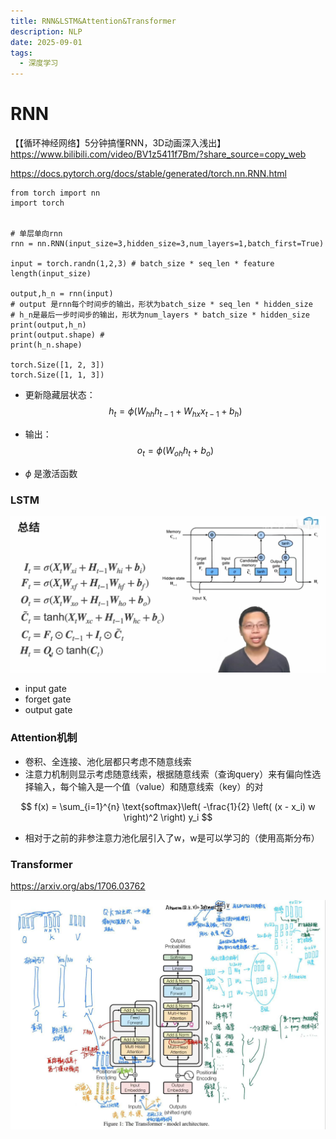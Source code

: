 ```yaml
---
title: RNN&LSTM&Attention&Transformer
description: NLP
date: 2025-09-01
tags:
  - 深度学习
---
```

# RNN
【【循环神经网络】5分钟搞懂RNN，3D动画深入浅出】 https://www.bilibili.com/video/BV1z5411f7Bm/?share_source=copy_web

https://docs.pytorch.org/docs/stable/generated/torch.nn.RNN.html

```
from torch import nn
import torch


# 单层单向rnn
rnn = nn.RNN(input_size=3,hidden_size=3,num_layers=1,batch_first=True)

input = torch.randn(1,2,3) # batch_size * seq_len * feature length(input_size)

output,h_n = rnn(input)
# output 是rnn每个时间步的输出，形状为batch_size * seq_len * hidden_size
# h_n是最后一步时间步的输出，形状为num_layers * batch_size * hidden_size       
print(output,h_n)
print(output.shape) #
print(h_n.shape)

torch.Size([1, 2, 3])
torch.Size([1, 1, 3])
```

* 更新隐藏层状态：
$$
h_t = \phi(W_{hh} h_{t-1} + W_{hx} x_{t-1} + b_h)
$$

* 输出：
$$
o_t = \phi(W_{oh} h_t + b_o)
$$

* $\phi$ 是激活函数

### LSTM

<img src="/public/LSTM.jpg">

* input gate
* forget gate
* output gate

### Attention机制
* 卷积、全连接、池化层都只考虑不随意线索
* 注意力机制则显示考虑随意线索，根据随意线索（查询query）来有偏向性选择输入，每个输入是一个值（value）和随意线索（key）的对

$$
f(x) = \sum_{i=1}^{n} \text{softmax}\left( -\frac{1}{2} \left( (x - x_i) w \right)^2 \right) y_i
$$
* 相对于之前的非参注意力池化层引入了w，w是可以学习的（使用高斯分布）

### Transformer

https://arxiv.org/abs/1706.03762

<img src="/public/Transformer.jpg">